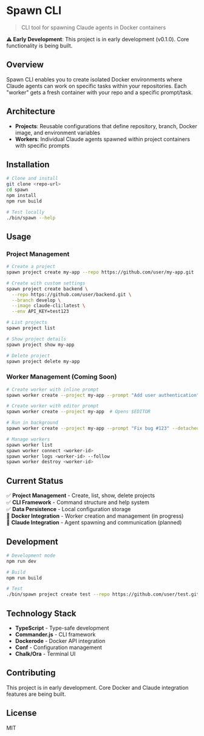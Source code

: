 # Spawn CLI

> CLI tool for spawning Claude agents in Docker containers

**⚠️ Early Development**: This project is in early development (v0.1.0). Core functionality is being built.

## Overview

Spawn CLI enables you to create isolated Docker environments where Claude agents can work on specific tasks within your repositories. Each "worker" gets a fresh container with your repo and a specific prompt/task.

## Architecture

- **Projects**: Reusable configurations that define repository, branch, Docker image, and environment variables
- **Workers**: Individual Claude agents spawned within project containers with specific prompts

## Installation

```bash
# Clone and install
git clone <repo-url>
cd spawn
npm install
npm run build

# Test locally
./bin/spawn --help
```

## Usage

### Project Management

```bash
# Create a project
spawn project create my-app --repo https://github.com/user/my-app.git

# Create with custom settings
spawn project create backend \
  --repo https://github.com/user/backend.git \
  --branch develop \
  --image claude-cli:latest \
  --env API_KEY=test123

# List projects
spawn project list

# Show project details
spawn project show my-app

# Delete project
spawn project delete my-app
```

### Worker Management (Coming Soon)

```bash
# Create worker with inline prompt
spawn worker create --project my-app --prompt "Add user authentication"

# Create worker with editor prompt
spawn worker create --project my-app  # Opens $EDITOR

# Run in background
spawn worker create --project my-app --prompt "Fix bug #123" --detached

# Manage workers
spawn worker list
spawn worker connect <worker-id>
spawn worker logs <worker-id> --follow
spawn worker destroy <worker-id>
```

## Current Status

✅ **Project Management** - Create, list, show, delete projects  
✅ **CLI Framework** - Command structure and help system  
✅ **Data Persistence** - Local configuration storage  
🚧 **Docker Integration** - Worker creation and management (in progress)  
🚧 **Claude Integration** - Agent spawning and communication (planned)  

## Development

```bash
# Development mode
npm run dev

# Build
npm run build

# Test
./bin/spawn project create test --repo https://github.com/user/test.git
```

## Technology Stack

- **TypeScript** - Type-safe development
- **Commander.js** - CLI framework
- **Dockerode** - Docker API integration
- **Conf** - Configuration management
- **Chalk/Ora** - Terminal UI

## Contributing

This project is in early development. Core Docker and Claude integration features are being built.

## License

MIT